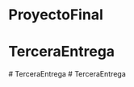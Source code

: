 # ProyectoFinal
# TerceraEntrega
#   T e r c e r a E n t r e g a  
 #   T e r c e r a E n t r e g a  
 